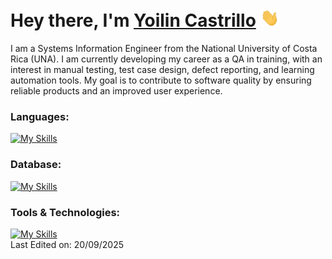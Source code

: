 <h1>Hey there, I'm <a  href="https://github.com/tanyagupta0201/">Yoilin Castrillo</a> <img  src="https://raw.githubusercontent.com/ABSphreak/ABSphreak/master/gifs/Hi.gif" width="30px"></h1>

I am a Systems Information Engineer from the National University of Costa Rica (UNA). I am currently developing my career as a QA in training, with an interest in manual testing, test case design, defect reporting, and learning automation tools. My goal is to contribute to software quality by ensuring reliable products and an improved user experience.
<br>
<h3 align="left">Languages:</h3>

[![My Skills](https://skillicons.dev/icons?i=py,js,cpp,cs&perline=3)](https://skillicons.dev)
<h3 align="left">Database:</h3>
  
[![My Skills](https://skillicons.dev/icons?i=mysql,mongodb&perline=3)](https://skillicons.dev)
<h3 align="left">Tools & Technologies:</h3>

[![My Skills](https://skillicons.dev/icons?i=azure,dotnet,vscode,github,postman,selenium,l&perline=3)](https://skillicons.dev)
<br>
Last Edited on: 20/09/2025
